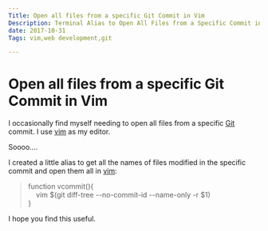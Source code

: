 ```yaml
---
Title: Open all files from a specific Git Commit in Vim
Description: Terminal Alias to Open All Files from a Specific Commit in Vim
date: 2017-10-31
Tags: vim,web development,git

---
```

# Open all files from a specific Git Commit in Vim

I occasionally find myself needing to open all files from a specific [Git](http://www.danielhpavey.uk/tag/git) commit. I use [vim](https://www.danielhpavey.uk/tag/vim) as my editor.

Soooo....

I created a little alias to get all the names of files modified in the specific commit and open them all in [vim](https://www.danielhpavey.uk/tag/vim):

> function vcommit(){<br />
> 	&nbsp;&nbsp;&nbsp;&nbsp;vim $(git diff-tree --no-commit-id --name-only -r $1)<br />
> }

I hope you find this useful.


